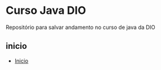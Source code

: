 # Curso Java DIO

Repositório para salvar andamento no curso de java da DIO

## inicio

- [Inicio](#inicio)